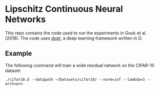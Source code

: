 Lipschitz Continuous Neural Networks
====================================

This repo contains the code used to run the experiments in Gouk et al. (2018). The code uses [dopt](https://github.com/henrygouk/dopt/), a deep learning framework written in D.

Example
-------

The following command will train a wide residual network on the CIFAR-10 dataset:

```
./cifar10.d --datapath ~/Datasets/cifar10/ --norm=inf --lambda=3 --arch=wrn
```
